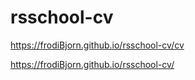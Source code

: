 # rsschool-cv
https://frodiBjorn.github.io/rsschool-cv/cv

https://frodiBjorn.github.io/rsschool-cv/
